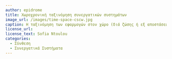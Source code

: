 ```yaml
---
author: epidrome
title: Χωροχρονική ταξινόμηση συνεργατικών συστημάτων 
image_url: /images/time-space-cscw.jpg
caption: Η ταξινόμηση των εφαρμογών στον χώρο (διά ζώσης ή εξ αποστάσεως) και στον χρόνο (σύγχρονη ή ασύγχρονη) επιτρέπει την εύκολη ταξινόμηση των κοινωνικών και συνεργατικών εφαρμογών και των λειτουργιών τους. Επίσης, επιτρέπει τον εντοπισμό ευκαιριών για τη δημιουργία νέων τύπων συστήματος.
license_url:
license_text: Sofia Ntoulou
categories:
  - Σύνθεση
  - Συνεργατικά Συστήματα
---
```


